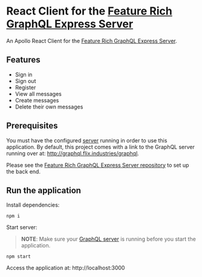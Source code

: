 # React Client for the [Feature Rich GraphQL Express Server](https://github.com/krynv/feature-rich-graphql-express-server)

An Apollo React Client for the [Feature Rich GraphQL Express Server](https://github.com/krynv/feature-rich-graphql-express-server).

## Features

- Sign in
- Sign out
- Register
- View all messages
- Create messages
- Delete their own messages

## Prerequisites

You must have the configured [server](https://github.com/krynv/feature-rich-graphql-express-server) running in order to use this application. 
By default, this project comes with a link to the GraphQL server running over at: http://graphql.flix.industries/graphql.

Please see the [Feature Rich GraphQL Express Server repository](https://github.com/krynv/feature-rich-graphql-express-server) to set up the back end.

## Run the application

Install dependencies:

    npm i

Start server: 

> **NOTE**: Make sure your [GraphQL server](https://github.com/krynv/feature-rich-graphql-express-server) is running before you start the application.

    npm start

Access the application at:
http://localhost:3000
